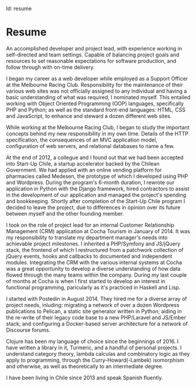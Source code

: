 Id: resume

# Resume

An accomplished developer and project lead, with experience working in self-directed and team settings. Capable of balancing project goals and resources to set reasonable expectations for software production, and follow through with on-time delivery.

I began my career as a web developer while employed as a Support Officer at the Melbourne Racing Club. Responsibility for the maintenance of their various web sites was not officially assigned to any individual and having a basic understanding of what was required, I nominated myself. This entailed working with Object Oriented Programming (OOP) languages, specifically PHP and Python; as well as the standard front-end languages: HTML, CSS and JavaScript, to enhance and steward a dozen different web sites.

While working at the Melbourne Racing Club, I began to study the important concepts behind my new responsibility in my own time. Details of the HTTP specification, the consequences of an MVC application model, configuration of web servers, and relational databases to name a few.

At the end of 2012, a collegue and I found out that we had been accepted into Start-Up Chile, a startup accelerator backed by the Chilean Government. We had applied with an online vending platform for pharmacies called Medesen, the prototype of which I developed using PHP and Wordpress. During the program's 6-month duration, I rewrote our application in Python with the Django framework, hired contractors to assist in the development of our application and managed the project's spending and bookkeeping. Shortly after completion of the Start-Up Chile program I decided to leave the project, due to differences in opinion over its future between myself and the other founding member.

I took on the role of project lead for an internal Customer Relationship Management (CRM) application at Cocha Tourism in January of 2014. It was my responsibility to translate my department manager's needs into achievable project milestones. I inherited a PHP/Symfony and JS/jQuery stack, the frontend of which I restructured from a patchwork collection of jQuery events, hooks and callbacks to documented and independent modules. Integrating the CRM with the various internal systems at Cocha was a great opportunity to develop a diverse understanding of how data flowed through the many teams within the company. During my last couple of months at Cocha is when I first started to develop an interest in functional programming, paricularly as it's practiced in Haskell and Lisp.

I started with Postedin in August 2014. They hired me for a diverse array of project needs, inluding: migrating a network of over a dozen Wordpress publications to Pelican, a static site generator written in Python; aiding in the re-write of their legacy code base to a new PHP/Laravel and JS/Ember stack; and configuring a Docker-based server architecture for a network of Discourse forums.

Clojure has been my language of choice since the beginnings of 2016. I have written a library in it, Turmeric, and a handful of personal projects. I understand category theory, lambda calculas and combinatory logic as they apply to programming, through the Curry-Howard(-Lambek) isomorphism and otherwise, as well as theoretically to an intermediate degree.

I have been living in Chile since 2013 and speak Spanish fluently.
